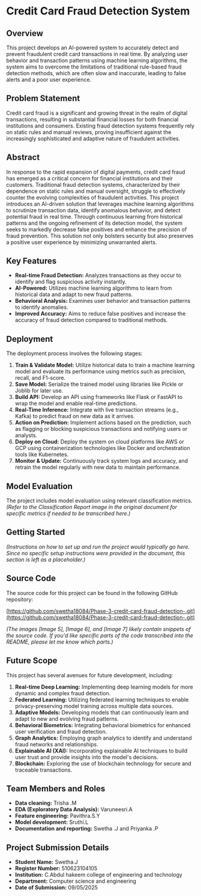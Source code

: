 # Credit Card Fraud Detection System

## Overview

This project develops an AI-powered system to accurately detect and prevent fraudulent credit card transactions in real time. By analyzing user behavior and transaction patterns using machine learning algorithms, the system aims to overcome the limitations of traditional rule-based fraud detection methods, which are often slow and inaccurate, leading to false alerts and a poor user experience.

## Problem Statement

Credit card fraud is a significant and growing threat in the realm of digital transactions, resulting in substantial financial losses for both financial institutions and consumers. Existing fraud detection systems frequently rely on static rules and manual reviews, proving insufficient against the increasingly sophisticated and adaptive nature of fraudulent activities.

## Abstract

In response to the rapid expansion of digital payments, credit card fraud has emerged as a critical concern for financial institutions and their customers. Traditional fraud detection systems, characterized by their dependence on static rules and manual oversight, struggle to effectively counter the evolving complexities of fraudulent activities. This project introduces an AI-driven solution that leverages machine learning algorithms to scrutinize transaction data, identify anomalous behavior, and detect potential fraud in real time. Through continuous learning from historical patterns and the ongoing refinement of its detection model, the system seeks to markedly decrease false positives and enhance the precision of fraud prevention. This solution not only bolsters security but also preserves a positive user experience by minimizing unwarranted alerts.

## Key Features

* **Real-time Fraud Detection:** Analyzes transactions as they occur to identify and flag suspicious activity instantly.
* **AI-Powered:** Utilizes machine learning algorithms to learn from historical data and adapt to new fraud patterns.
* **Behavioral Analysis:** Examines user behavior and transaction patterns to identify anomalies.
* **Improved Accuracy:** Aims to reduce false positives and increase the accuracy of fraud detection compared to traditional methods.

## Deployment

The deployment process involves the following stages:

1.  **Train & Validate Model:** Utilize historical data to train a machine learning model and evaluate its performance using metrics such as precision, recall, and F1-score.
2.  **Save Model:** Serialize the trained model using libraries like Pickle or Joblib for later use.
3.  **Build API:** Develop an API using frameworks like Flask or FastAPI to wrap the model and enable real-time predictions.
4.  **Real-Time Inference:** Integrate with live transaction streams (e.g., Kafka) to predict fraud on new data as it arrives.
5.  **Action on Prediction:** Implement actions based on the prediction, such as flagging or blocking suspicious transactions and notifying users or analysts.
6.  **Deploy on Cloud:** Deploy the system on cloud platforms like AWS or GCP using containerization technologies like Docker and orchestration tools like Kubernetes.
7.  **Monitor & Update:** Continuously track system logs and accuracy, and retrain the model regularly with new data to maintain performance.

## Model Evaluation

The project includes model evaluation using relevant classification metrics. *(Refer to the Classification Report image in the original document for specific metrics if needed to be transcribed here.)*

## Getting Started

*(Instructions on how to set up and run the project would typically go here. Since no specific setup instructions were provided in the document, this section is left as a placeholder.)*

## Source Code

The source code for this project can be found in the following GitHub repository:

[https://github.com/swetha18084/Phase-3-credit-card-fraud-detection-.git](https://github.com/swetha18084/Phase-3-credit-card-fraud-detection-.git)

*(The images [Image 5], [Image 6], and [Image 7] likely contain snippets of the source code. If you'd like specific parts of the code transcribed into the README, please let me know which parts.)*

## Future Scope

This project has several avenues for future development, including:

1.  **Real-time Deep Learning:** Implementing deep learning models for more dynamic and complex fraud detection.
2.  **Federated Learning:** Utilizing federated learning techniques to enable privacy-preserving model training across multiple data sources.
3.  **Adaptive Models:** Developing models that can continuously learn and adapt to new and evolving fraud patterns.
4.  **Behavioral Biometrics:** Integrating behavioral biometrics for enhanced user verification and fraud detection.
5.  **Graph Analytics:** Employing graph analytics to identify and understand fraud networks and relationships.
6.  **Explainable AI (XAI):** Incorporating explainable AI techniques to build user trust and provide insights into the model's decisions.
7.  **Blockchain:** Exploring the use of blockchain technology for secure and traceable transactions.

## Team Members and Roles

* **Data cleaning:** Trisha .M
* **EDA (Exploratory Data Analysis):** Varuneesri.A
* **Feature engineering:** Pavithra.S.Y
* **Model development:** Sruthi.L
* **Documentation and reporting:** Swetha .J and Priyanka .P

## Project Submission Details

* **Student Name:** Swetha.J
* **Register Number:** 510623104105
* **Institution:** C.Abdul hakeem college of engineering and technology
* **Department:** Computer science and engineering
* **Date of Submission:** 09/05/2025
